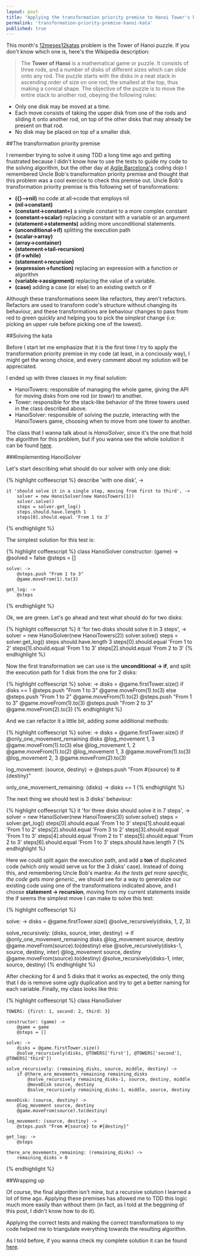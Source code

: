 ---layout: posttitle: "Applying the transformation priority premise to Hanoi Tower's kata"permalink: 'transformation-priority-premise-hanoi-kata'published: true---This month's [12meses12katas](http://12meses12katas.com/) problem is the Tower of Hanoi puzzle. If you don't know which one is, here's the Wikipedia description:> The **Tower of Hanoi** is a mathematical game or puzzle. It consists of three rods, and a number of disks of different sizes which can slide onto any rod. The puzzle starts with the disks in a neat stack in ascending order of size on one rod, the smallest at the top, thus making a conical shape.The objective of the puzzle is to move the entire stack to another rod, obeying the following rules:>+ Only one disk may be moved at a time.+ Each move consists of taking the upper disk from one of the rods and sliding it onto another rod, on top of the other disks that may already be present on that rod.+ No disk may be placed on top of a smaller disk.##The transformation priority premiseI remember trying to solve it using TDD a long time ago and getting frustrated because I didn't know how to use the tests to guide my code to the solving algorithm, but the other day at [Agile Barcelona's](http://agile-barcelona.org/) coding dojo I remembered Uncle Bob's transformation priority premise and thought that this problem was a cool exercice to check this premise out. Uncle Bob's transformation priority premise is this following set of transformations:+ **({}–>nil)** no code at all->code that employs nil+ **(nil->constant)**+ **(constant->constant+)** a simple constant to a more complex constant+ **(constant->scalar)** replacing a constant with a variable or an argument+ **(statement->statements)** adding more unconditional statements.+ **(unconditional->if)** splitting the execution path+ **(scalar->array)**+ **(array->container)**+ **(statement->tail-recursion)**+ **(if->while)**+ **(statement->recursion)**+ **(expression->function)** replacing an expression with a function or algorithm+ **(variable->assignment)** replacing the value of a variable.+ **(case)** adding a case (or else) to an existing switch or ifAlthough these transformations seem like refactors, they aren't refactors. Refactors are used to transform code's structure without changing its behaviour, and these transformations are behaviour changes to pass from red to green quickly and helping you to pick the *simplest* change (i.e: picking an upper rule before picking one of the lowest).##Solving the kataBefore I start let me emphasize that it is the first time I try to apply the transformation priority premise in my code (at least, in a conciously way), I might get the wrong choice, and every comment about my solution will be appreciated.I ended up with three classes in my final solution:+ HanoiTowers: responsible of managing the whole game, giving the API for moving disks from one rod (or *tower*) to another.+ Tower: responsible for the stack-like behavior of the three towers used in the class described above.+ HanoiSolver: responsible of solving the puzzle, interacting with the HanoiTowers game, choosing when to move from one tower to another.The class that I wanna talk about is *HanoiSolver*, since it's the one that hold the algorithm for this problem, but if you wanna see the whole solution it can be found [here](http://github.com/msanroman/hanoi_kata).###Implementing HanoiSolverLet's start describing what should do our solver with only one disk:{% highlight coffeescript %}describe 'with one disk', ->    it 'should solve it in a single step, moving from first to third', ->        solver = new HanoiSolver(new HanoiTowers(1))        solver.solve()        steps = solver.get_log()        steps.should.have.length 1        steps[0].should.equal 'From 1 to 3'{% endhighlight %}The simplest solution for this test is:{% highlight coffeescript %}class HanoiSolver    constructor: (game) ->        @solved = false        @steps = []    solve: ->        @steps.push "From 1 to 3"        @game.moveFrom(1).to(3)    get_log: ->        @steps{% endhighlight %}Ok, we are green. Let's go ahead and test what should do for two disks:{% highlight coffeescript %}    it 'for two disks should solve it in 3 steps', ->        solver = new HanoiSolver(new HanoiTowers(2))        solver.solve()        steps = solver.get_log()        steps.should.have.length 3        steps[0].should.equal 'From 1 to 2'        steps[1].should.equal 'From 1 to 3'        steps[2].should.equal 'From 2 to 3'{% endhighlight %}Now the first transformation we can use is the **unconditional -> if**, and split the execution path for 1 disk from the one for 2 disks:{% highlight coffeescript %}solve: ->    disks = @game.firstTower.size()    if disks == 1        @steps.push "From 1 to 3"        @game.moveFrom(1).to(3)    else        @steps.push "From 1 to 2"        @game.moveFrom(1).to(2)        @steps.push "From 1 to 3"        @game.moveFrom(1).to(3)        @steps.push "From 2 to 3"        @game.moveFrom(2).to(3){% endhighlight %}And we can refactor it a little bit, adding some additional methods:{% highlight coffeescript %}solve: ->    disks = @game.firstTower.size()    if @only_one_movement_remaining disks        @log_movement 1, 3        @game.moveFrom(1).to(3)    else        @log_movement 1, 2        @game.moveFrom(1).to(2)        @log_movement 1, 3        @game.moveFrom(1).to(3)        @log_movement 2, 3        @game.moveFrom(2).to(3)log_movement: (source, destiny) ->    @steps.push "From #{source} to #{destiny}"only_one_movement_remaining: (disks) ->    disks == 1{% endhighlight %}The next thing we should test is 3 disks' behaviour:{% highlight coffeescript %}    it 'for three disks should solve it in 7 steps', ->        solver = new HanoiSolver(new HanoiTowers(3))        solver.solve()        steps = solver.get_log()        steps[0].should.equal 'From 1 to 3'        steps[1].should.equal 'From 1 to 2'        steps[2].should.equal 'From 3 to 2'        steps[3].should.equal 'From 1 to 3'        steps[4].should.equal 'From 2 to 1'        steps[5].should.equal 'From 2 to 3'        steps[6].should.equal 'From 1 to 3'        steps.should.have.length 7{% endhighlight %}Here we could split again the execution path, and add a **ton** of duplicated code (which only would serve us for the 3 disks' case). Instead of doing this, and remembering Uncle Bob's mantra: *As the tests get more specific, the code gets more generic.*, we should see for a way to generalize our existing code using one of the transformations indicated above, and I choose **statement -> recursion**, moving from my current statements inside the if seems the simplest move I can make to solve this test:{% highlight coffeescript %}solve: ->    disks = @game.firstTower.size()    @solve_recursively(disks, 1, 2, 3)solve_recursively: (disks, source, inter, destiny) ->    if @only_one_movement_remaining disks        @log_movement source, destiny        @game.moveFrom(source).to(destiny)    else        @solve_recursively(disks-1, source, destiny, inter)        @log_movement source, destiny        @game.moveFrom(source).to(destiny)        @solve_recursively(disks-1, inter, source, destiny){% endhighlight %}After checking for 4 and 5 disks that it works as expected, the only thing that I do is remove some ugly duplication and try to get a better naming for each variable. Finally, my class looks like this:{% highlight coffeescript %}class HanoiSolver    TOWERS: {first: 1, second: 2, third: 3}    constructor: (game) ->        @game = game        @steps = []    solve: ->        disks = @game.firstTower.size()        @solve_recursively(disks, @TOWERS['first'], @TOWERS['second'], @TOWERS['third'])    solve_recursively: (remaining_disks, source, middle, destiny) ->        if @there_are_movements_remaining remaining_disks            @solve_recursively remaining_disks-1, source, destiny, middle            @moveDisk source, destiny            @solve_recursively remaining_disks-1, middle, source, destiny    moveDisk: (source, destiny) ->        @log_movement source, destiny        @game.moveFrom(source).to(destiny)    log_movement: (source, destiny) ->        @steps.push "From #{source} to #{destiny}"    get_log: ->        @steps    there_are_movements_remaining: (remaining_disks) ->        remaining_disks > 0{% endhighlight %}##Wrapping upOf course, the final algorithm isn't mine, but a recursive solution I learned a lot of time ago. Applying these premises has allowed me to TDD this logic much more easily than without them (in fact, as I told at the beggining of this post, I didn't know how to do it).Applying the correct tests and making the correct transformations to my code helped me to triangulate everything towards the resulting algorithm.As I told before, if you wanna check my complete solution it can be found [here](http://github.com/msanroman/hanoi_kata).